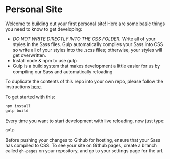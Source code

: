 # Personal Site

Welcome to building out your first personal site! Here are some basic things you need to know to get developing:

- *DO NOT WRITE DIRECTLY INTO THE CSS FOLDER.* Write all of your styles in the Sass files. Gulp automatically compiles your Sass into CSS so write all of your styles into the .scss files; otherwise, your styles will get overwritten.
- Install node & npm to use gulp
- Gulp is a build system that makes development a little easier for us by compiling our Sass and automatically reloading

To duplicate the contents of this repo into your own repo, please follow the instructions [here](https://help.github.com/articles/duplicating-a-repository/).

To get started with this:

```bash
npm install
gulp build
```

Every time you want to start development with live reloading, now just type:

```bash
gulp
```

Before pushing your changes to Github for hosting, ensure that your Sass has compiled to CSS. To see your site on Github pages, create a branch called `gh-pages` on your repository, and go to your settings page for the url.
